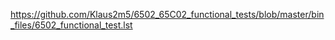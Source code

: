https://github.com/Klaus2m5/6502_65C02_functional_tests/blob/master/bin_files/6502_functional_test.lst